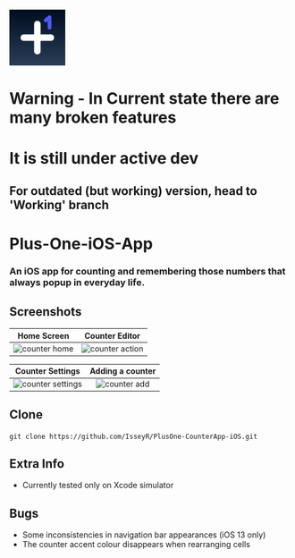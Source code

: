 #### <img src="https://raw.githubusercontent.com/IsseyR/PlusOne-CounterApp-iOS/master/Plus%20One/Assets.xcassets/AppIcon.appiconset/Icon.png" alt="counter settings" width="100"/>

# Warning - In Current state there are many broken features
# It is still under active dev
## For outdated (but working) version, head to 'Working' branch

# Plus-One-iOS-App

### An iOS app for counting and remembering those numbers that always popup in everyday life.

## Screenshots
Home Screen                |  Counter Editor
:-------------------------:|:-------------------------:
<img src="https://isseyr.github.io/Project-Files/CounterHome.png" alt="counter home" width="300"/>  |  <img src="https://isseyr.github.io/Project-Files/CounterAction.png" alt="counter action" width="300"/>

Counter Settings           |  Adding a counter
:-------------------------:|:-------------------------:
<img src="https://isseyr.github.io/Project-Files/CounterSettings.png" alt="counter settings" width="300"/>  |  <img src="https://isseyr.github.io/Project-Files/CounterAdd.png" alt="counter add" width="300"/>

## Clone
```
git clone https://github.com/IsseyR/PlusOne-CounterApp-iOS.git
```

## Extra Info
- Currently tested only on Xcode simulator

## Bugs
- Some inconsistencies in navigation bar appearances (iOS 13 only)
- The counter accent colour disappears when rearranging cells
